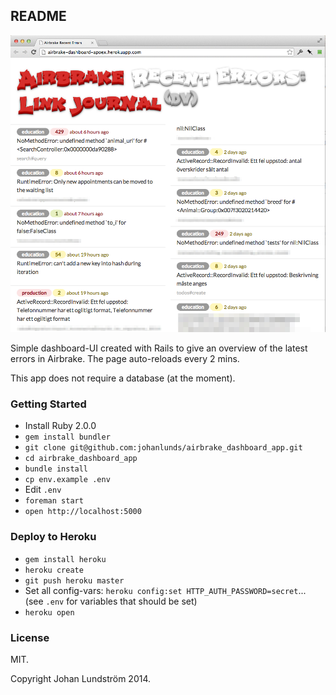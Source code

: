 ## README

![Example screenshot app in Chrome](screenshot.jpg)

Simple dashboard-UI created with Rails to give an overview of the latest errors
in Airbrake. The page auto-reloads every 2 mins.

This app does not require a database (at the moment).

### Getting Started

* Install Ruby 2.0.0
* `gem install bundler`
* `git clone git@github.com:johanlunds/airbrake_dashboard_app.git`
* `cd airbrake_dashboard_app`
* `bundle install`
* `cp env.example .env`
* Edit `.env`
* `foreman start`
* `open http://localhost:5000`

### Deploy to Heroku

* `gem install heroku`
* `heroku create`
* `git push heroku master`
* Set all config-vars: `heroku config:set HTTP_AUTH_PASSWORD=secret`... (see `.env` for variables that should be set)
* `heroku open`


### License

MIT.

Copyright Johan Lundström 2014.